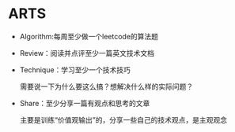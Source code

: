 # ARTS
+ Algorithm:每周至少做一个leetcode的算法题  
+ Review：阅读并点评至少一篇英文技术文档  
+ Technique：学习至少一个技术技巧

    需要说一下为什么要这么搞？想解决什么样的实际问题？

+ Share：至少分享一篇有观点和思考的文章

    主要是训练“价值观输出”的，分享一些自己的技术观点，是主观观念
